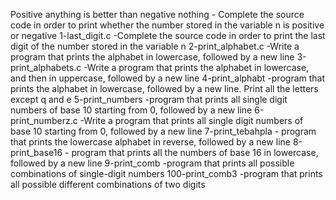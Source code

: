 Positive anything is better than negative nothing - Complete the source code in order to print whether the number stored in the variable n is positive or negative
1-last_digit.c -Complete the source code in order to print the last digit of the number stored in the variable n
 2-print_alphabet.c -Write a program that prints the alphabet in lowercase, followed by a new line
3-print_alphabets.c -Write a program that prints the alphabet in lowercase, and then in uppercase, followed by a new line
4-print_alphabt -program that prints the alphabet in lowercase, followed by a new line. Print all the letters except q and e
5-print_numbers -program that prints all single digit numbers of base 10 starting from 0, followed by a new line
 6-print_numberz.c -Write a program that prints all single digit numbers of base 10 starting from 0, followed by a new line
 7-print_tebahpla - program that prints the lowercase alphabet in reverse, followed by a new line
8-print_base16 - program that prints all the numbers of base 16 in lowercase, followed by a new line
9-print_comb -program that prints all possible combinations of single-digit numbers
100-print_comb3 -program that prints all possible different combinations of two digits
